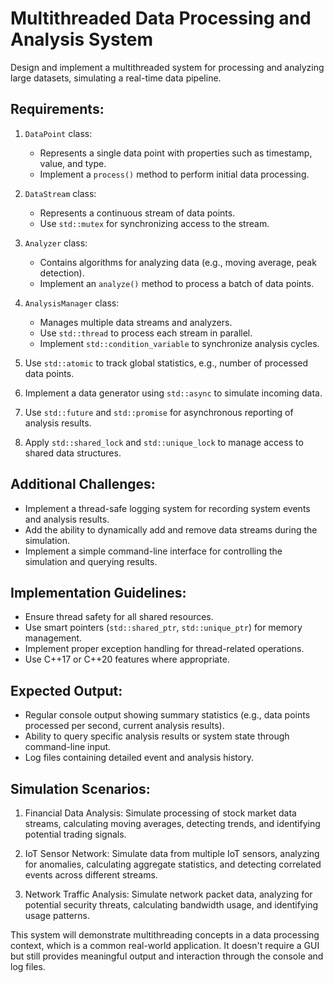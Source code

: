 # Multithreaded Data Processing and Analysis System

Design and implement a multithreaded system for processing and analyzing large datasets, simulating a real-time data pipeline.

## Requirements:

1. `DataPoint` class:
    - Represents a single data point with properties such as timestamp, value, and type.
    - Implement a `process()` method to perform initial data processing.

2. `DataStream` class:
    - Represents a continuous stream of data points.
    - Use `std::mutex` for synchronizing access to the stream.

3. `Analyzer` class:
    - Contains algorithms for analyzing data (e.g., moving average, peak detection).
    - Implement an `analyze()` method to process a batch of data points.

4. `AnalysisManager` class:
    - Manages multiple data streams and analyzers.
    - Use `std::thread` to process each stream in parallel.
    - Implement `std::condition_variable` to synchronize analysis cycles.

5. Use `std::atomic` to track global statistics, e.g., number of processed data points.

6. Implement a data generator using `std::async` to simulate incoming data.

7. Use `std::future` and `std::promise` for asynchronous reporting of analysis results.

8. Apply `std::shared_lock` and `std::unique_lock` to manage access to shared data structures.

## Additional Challenges:

- Implement a thread-safe logging system for recording system events and analysis results.
- Add the ability to dynamically add and remove data streams during the simulation.
- Implement a simple command-line interface for controlling the simulation and querying results.

## Implementation Guidelines:

- Ensure thread safety for all shared resources.
- Use smart pointers (`std::shared_ptr`, `std::unique_ptr`) for memory management.
- Implement proper exception handling for thread-related operations.
- Use C++17 or C++20 features where appropriate.

## Expected Output:

- Regular console output showing summary statistics (e.g., data points processed per second, current analysis results).
- Ability to query specific analysis results or system state through command-line input.
- Log files containing detailed event and analysis history.

## Simulation Scenarios:

1. Financial Data Analysis: Simulate processing of stock market data streams, calculating moving averages, detecting trends, and identifying potential trading signals.

2. IoT Sensor Network: Simulate data from multiple IoT sensors, analyzing for anomalies, calculating aggregate statistics, and detecting correlated events across different streams.

3. Network Traffic Analysis: Simulate network packet data, analyzing for potential security threats, calculating bandwidth usage, and identifying usage patterns.

This system will demonstrate multithreading concepts in a data processing context, which is a common real-world application. It doesn't require a GUI but still provides meaningful output and interaction through the console and log files.